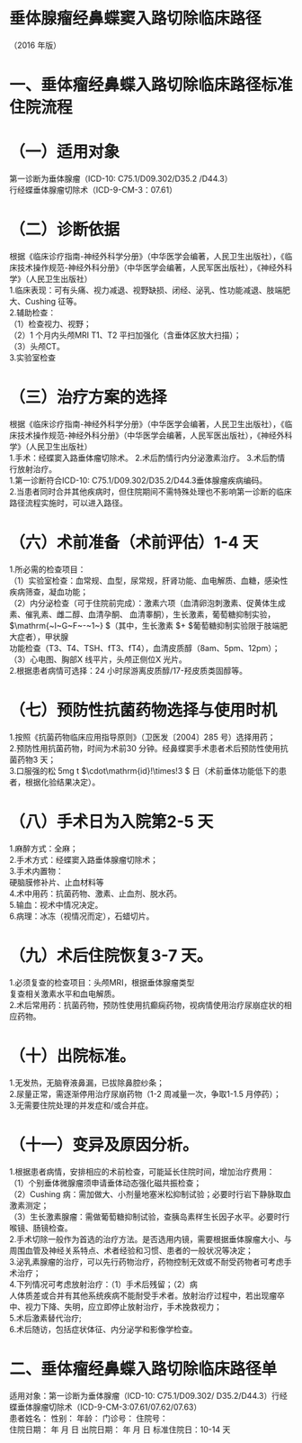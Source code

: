 # 垂体腺瘤经鼻蝶窦入路切除临床路径  
（2016 年版）  
# 一、垂体瘤经鼻蝶入路切除临床路径标准住院流程  
# （一）适用对象  
第一诊断为垂体腺瘤（ICD-10: C75.1/D09.302/D35.2 /D44.3）  
行经蝶垂体腺瘤切除术（ICD-9-CM-3：07.61）  
# （二）诊断依据  
根据《临床诊疗指南-神经外科学分册》（中华医学会编著，人民卫生出版社），《临床技术操作规范-神经外科分册》（中华医学会编著，人民军医出版社），《神经外科学》（人民卫生出版社）  
1.临床表现：可有头痛、视力减退、视野缺损、闭经、泌乳、性功能减退、肢端肥大、Cushing 征等。  
2.辅助检查：  
（1）检查视力、视野；  
（2）1 个月内头颅MRI T1、T2 平扫加强化（含垂体区放大扫描）；  
（3）头颅CT。  
3.实验室检查  
# （三）治疗方案的选择  
根据《临床诊疗指南-神经外科学分册》（中华医学会编著，人民卫生出版社），《临床技术操作规范-神经外科分册》（中华医学会编著，人民军医出版社），《神经外科学》（人民卫生出版社）  
1.手术：经蝶窦入路垂体瘤切除术。 2.术后酌情行内分泌激素治疗。 3.术后酌情行放射治疗。  
1.第一诊断符合ICD-10: C75.1/D09.302/D35.2/D44.3垂体腺瘤疾病编码。  
2.当患者同时合并其他疾病时，但住院期间不需特殊处理也不影响第一诊断的临床路径流程实施时，可以进入路径。  
# （六）术前准备（术前评估）1-4 天  
1.所必需的检查项目：  
（1）实验室检查：血常规、血型，尿常规，肝肾功能、血电解质、血糖，感染性疾病筛查，凝血功能；  
（2）内分泌检查（可于住院前完成）：激素六项（血清卵泡刺激素、促黄体生成素、催乳素、雌二醇、血清孕酮、 血清睾酮），生长激素，葡萄糖抑制实验， $\mathrm{~I~G~F~-~1~} $（其中，生长激素 $+ $葡萄糖抑制实验限于肢端肥大症者），甲状腺  
功能检查（T3、T4、TSH、fT3、fT4），血清皮质醇（8am、5pm、12pm）；  
（3）心电图、胸部X 线平片，头颅正侧位X 光片。  
2.根据患者病情可选择：24 小时尿游离皮质醇/17-羟皮质类固醇等。  
# （七）预防性抗菌药物选择与使用时机  
1.按照《抗菌药物临床应用指导原则》（卫医发〔2004〕285 号）选择用药；  
2.预防性用抗菌药物，时间为术前30 分钟。经鼻蝶窦手术患者术后预防性使用抗菌药物3 天；  
3.口服强的松 5mg t $\cdot\mathrm{id}\!\times\!3 $ 日（术前垂体功能低下的患者，根据化验结果决定）。  
# （八）手术日为入院第2-5 天  
1.麻醉方式：全麻；  
2.手术方式：经蝶窦入路垂体腺瘤切除术；  
3.手术内置物：  
硬脑膜修补片、止血材料等  
4.术中用药：抗菌药物、激素、止血剂、脱水药。  
5.输血：视术中情况决定。  
6.病理：冰冻（视情况而定），石蜡切片。  
# （九）术后住院恢复3-7 天。  
1.必须复查的检查项目：头颅MRI，根据垂体腺瘤类型  
复查相关激素水平和血电解质。  
2.术后常用药：抗菌药物，预防性使用抗癫痫药物，视病情使用治疗尿崩症状的相应药物。  
# （十）出院标准。  
1.无发热，无脑脊液鼻漏，已拔除鼻腔纱条；  
2.尿量正常，需逐渐停用治疗尿崩药物（1-2 周减量一次，争取1-1.5 月停药）；  
3.无需要住院处理的并发症和/或合并症。  
# （十一）变异及原因分析。  
1.根据患者病情，安排相应的术前检查，可能延长住院时间，增加治疗费用：  
（1）个别垂体微腺瘤须申请垂体动态强化磁共振检查；  
（2）Cushing 病：需加做大、小剂量地塞米松抑制试验；必要时行岩下静脉取血激素测定；  
（3）生长激素腺瘤：需做葡萄糖抑制试验，查胰岛素样生长因子水平。必要时行喉镜、肠镜检查。  
2.手术切除一般作为首选的治疗方法。是否选用内镜，需要根据垂体腺瘤大小、与周围血管及神经关系特点、术者经验和习惯、患者的一般状况等决定；  
3.泌乳素腺瘤的治疗，可以先行药物治疗，药物控制无效或不耐受药物者可考虑手术治疗；  
4.下列情况可考虑放射治疗：（1）手术后残留；（2）病  
人体质差或合并有其他系统疾病不能耐受手术者。放射治疗过程中，若出现瘤卒中、视力下降、失明，应立即停止放射治疗，手术挽救视力；  
5.术后激素替代治疗;  
6.术后随访，包括症状体征、内分泌学和影像学检查。  
# 二、垂体瘤经鼻蝶入路切除临床路径单  
适用对象：第一诊断为垂体腺瘤（ICD-10: C75.1/D09.302/ D35.2/D44.3）行经蝶垂体腺瘤切除术（ICD-9-CM-3:07.61/07.62/07.63）  
患者姓名：           性别：    年龄：    门诊号：       住院号：  
住院日期：   年  月  日    出院日期：   年  月   日     标准住院日：10-14 天  
